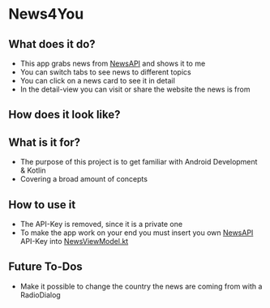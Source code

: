 # News4You

## What does it do?
- This app grabs news from [NewsAPI](https://newsapi.org/) and shows it to me 
- You can switch tabs to see news to different topics
- You can click on a news card to see it in detail
- In the detail-view you can visit or share the website the news is from

## How does it look like?

## What is it for?
- The purpose of this project is to get familiar with Android Development & Kotlin
- Covering a broad amount of concepts

## How to use it
- The API-Key is removed, since it is a private one
- To make the app work on your end you must insert you own [NewsAPI](https://newsapi.org/) API-Key into [NewsViewModel.kt](../NewsViewModel.kt)

## Future To-Dos
- Make it possible to change the country the news are coming from with a RadioDialog
